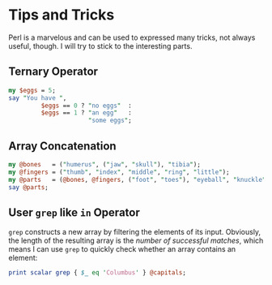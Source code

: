 Tips and Tricks
===============

Perl is a marvelous and can be used to expressed many tricks,
not always useful, though.  I will try to stick to the interesting
parts.


## Ternary Operator

```perl
my $eggs = 5;
say "You have ",
         $eggs == 0 ? "no eggs"  :
         $eggs == 1 ? "an egg"   :
                      "some eggs";
```

## Array Concatenation

```perl
my @bones   = ("humerus", ("jaw", "skull"), "tibia");
my @fingers = ("thumb", "index", "middle", "ring", "little");
my @parts   = (@bones, @fingers, ("foot", "toes"), "eyeball", "knuckle");
say @parts;
```

## User `grep` like `in` Operator

`grep` constructs a new array by filtering the elements of its input.
Obviously, the length of the resulting array is the *number of successful matches*,
which means I can use `grep` to quickly check whether an array contains an
element:

```perl
print scalar grep { $_ eq 'Columbus' } @capitals;
```
